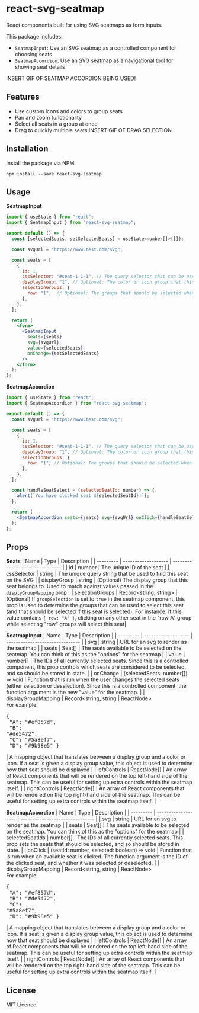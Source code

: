 # react-svg-seatmap

React components built for using SVG seatmaps as form inputs.

This package includes:

- `SeatmapInput`: Use an SVG seatmap as a controlled component for choosing seats
- `SeatmapAccordion`: Use an SVG seatmap as a navigational tool for showing seat details

INSERT GIF OF SEATMAP ACCORDION BEING USED!

## Features

- Use custom icons and colors to group seats
- Pan and zoom functionality
- Select all seats in a group at once
- Drag to quickly multiple seats
  INSERT GIF OF DRAG SELECTION

## Installation

Install the package via NPM:

```
npm install --save react-svg-seatmap
```

## Usage

**SeatmapInput**

```jsx
import { useState } from "react";
import { SeatmapInput } from "react-svg-seatmap";

export default () => {
  const [selectedSeats, setSelectedSeats] = useState<number[]>([]);

  const svgUrl = "https://www.test.com/svg";

  const seats = [
    {
      id: 1,
      cssSelector: "#seat-1-1-1", // The query selector that can be used to find this seat on the SVG
      displayGroup: "1", // Optional: The color or icon group that this seat should belong to
      selectionGroups: {
        row: "1",  // Optional: The groups that should be selected when this seat is selected
      },
    },
  ];

  return (
    <form>
      <SeatmapInput
        seats={seats}
        svg={svgUrl}
        value={selectedSeats}
        onChange={setSelectedSeats}
      />
    </form>
  );
};
```

**SeatmapAccordion**

```jsx
import { useState } from "react";
import { SeatmapAccordion } from "react-svg-seatmap";

export default () => {
  const svgUrl = "https://www.test.com/svg";

  const seats = [
    {
      id: 1,
      cssSelector: "#seat-1-1-1", // The query selector that can be used to find this seat on the SVG
      displayGroup: "1", // Optional: The color or icon group that this seat should belong to
      selectionGroups: {
        row: "1", // Optional: The groups that should be selected when this seat is selected
      },
    },
  ];

  const handleSeatSelect = (selectedSeatId: number) => {
    alert(`You have clicked seat ${selectedSeatId}!`);
  };

  return (
    <SeatmapAccordion seats={seats} svg={svgUrl} onClick={handleSeatSelect} />
  );
};
```

## Props

**Seats**
| Name | Type | Description |
| --------- | ------------------- | ------------------------------- |
| id | number | The unique ID of the seat |
| cssSelector | string | The unique query string that be used to find this seat on the SVG |
| displayGroup | string | (Optional) The display group that this seat belongs to. Used to match against values passed in the `displyGroupMapping` prop |
| selectionGroups | Record<string, string> | (Optional) If `groupSelection` is set to `true` in the seatmap component, this prop is used to determine the groups that can be used to select this seat (and that should be selected if this seat is selected). For instance, if this value contains `{ row: "A" }`, clicking on any other seat in the "row A" group while selecting "row" groups will select this seat|

**SeatmapInput**
| Name | Type | Description |
| --------- | ------------------- | ------------------------------- |
| svg | string | URL for an svg to render as the seatmap |
| seats | Seat[] | The seats available to be selected on the seatmap. You can think of this as the "options" for the seatmap |
| value | number[] | The IDs of all currently selected seats. Since this is a controlled component, this prop controls which seats are considered to be selected, and so should be stored in state. |
| onChange | (selectedSeats: number[]) => void | Function that is run when the user changes the selected seats (either selection or deselection). Since this is a controlled component, the function argument is the new "value" for the seatmap. |
| displayGroupMapping | Record<string, string \| ReactNode> <br> For example: <pre>{<br> "A": "#ef857d",<br> "B": "#de5472",<br> "C": "#5a8ef7",<br> "D": "#9b98e5" }</pre> | A mapping object that translates between a display group and a color or icon. If a seat is given a display group value, this object is used to determine how that seat should be displayed |
| leftControls | ReactNode[] | An array of React components that will be rendered on the top left-hand side of the seatmap. This can be useful for setting up extra controls within the seatmap itself. |
| rightControls | ReactNode[] | An array of React components that will be rendered on the top right-hand side of the seatmap. This can be useful for setting up extra controls within the seatmap itself. |

**SeatmapAccordion**
| Name | Type | Description |
| --------- | ------------------- | ------------------------------- |
| svg | string | URL for an svg to render as the seatmap |
| seats | Seat[] | The seats available to be selected on the seatmap. You can think of this as the "options" for the seatmap |
| selectedSeatIds | number[] | The IDs of all currently selected seats. This prop sets the seats that should be selected, and so should be stored in state. |
| onClick | (seatId: number, selected: boolean) => void | Function that is run when an available seat is clicked. The function argument is the ID of the clicked seat, and whether it was selected or deselected. |
| displayGroupMapping | Record<string, string \| ReactNode> <br> For example: <pre>{<br> "A": "#ef857d",<br> "B": "#de5472",<br> "C": "#5a8ef7",<br> "D": "#9b98e5" }</pre> | A mapping object that translates between a display group and a color or icon. If a seat is given a display group value, this object is used to determine how that seat should be displayed |
| leftControls | ReactNode[] | An array of React components that will be rendered on the top left-hand side of the seatmap. This can be useful for setting up extra controls within the seatmap itself. |
| rightControls | ReactNode[] | An array of React components that will be rendered on the top right-hand side of the seatmap. This can be useful for setting up extra controls within the seatmap itself. |

## License

MIT Licence
